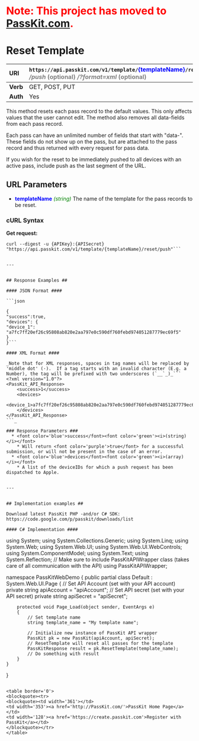 # <font color='#ff0000'>Note: This project has moved to <a href='https://passkit.com/documentation/'>PassKit.com</a>.</font> #

# Reset Template #

| **URI** | `https://api.passkit.com/v1/template/`<font color='blue'>{templateName}</font>`/reset` <font color='grey'> <i>/push</i> (optional)</font> <font color='grey'> <i>/?format=xml</i> (optional)</font> |
|:--------|:----------------------------------------------------------------------------------------------------------------------------------------------------------------------------------------------------|
| **Verb** | GET, POST, PUT                                                                                                                                                                                      |
| **Auth** | Yes                                                                                                                                                                                                 |

This method resets each pass record to the default values. This only affects values that the user cannot edit. The method also removes all data-fields from each pass record.

Each pass can have an unlimited number of fields that start with "data-". These fields do not show up on the pass, but are attached to the pass record and thus returned with every request for pass data.

If you wish for the reset to be immediately pushed to all devices with an active pass, include push as the last segment of the URL.

## URL Parameters ##

  * <font color='blue'><b>templateName</b></font> <font color='green'><i>(string)</i></font> The name of the template for the pass records to be reset.

### cURL Syntax ###

**Get request:**

```
curl --digest -u {APIKey}:{APISecret} "https://api.passkit.com/v1/template/{templateName}/reset/push"```


---


## Response Examples ##

#### JSON Format ####

```json

{
"success":true,
"devices": {
"device_1": "a7fc7ff20ef26c95808ab820e2aa797e0c590df760febd974051287779ec69f5"
}
}```

#### XML Format ####

_Note that for XML responses, spaces in tag names will be replaced by 'middle dot' (·).  If a tag starts with an invalid character (E.g. a Number), the tag will be prefixed with two underscores (`__`_)_```
<?xml version="1.0"?>
<PassKit_API_Response>
    <success>1</success>
    <devices>
        <device_1>a7fc7ff20ef26c95808ab820e2aa797e0c590df760febd974051287779ec69f5</device_1>
    </devices>
</PassKit_API_Response>
```_

### Response Parameters ###
  * <font color='blue'>success</font><font color='green'><i>(string)</i></font>
    * Will return <font color='purple'>true</font> for a successful submission, or will not be present in the case of an error.
  * <font color='blue'>devices</font><font color='green'><i>(array)</i></font>
    * A list of the deviceIDs for which a push request has been dispatched to Apple.


---


## Implementation examples ##

Download latest PassKit PHP -and/or C# SDK: https://code.google.com/p/passkit/downloads/list

#### C# Implementation ####
```
using System;
using System.Collections.Generic;
using System.Linq;
using System.Web;
using System.Web.UI;
using System.Web.UI.WebControls;
using System.ComponentModel;
using System.Text;
using System.Reflection;
// Make sure to include PassKitAPIWrapper class (takes care of all communication with the API)
using PassKitAPIWrapper;

namespace PassKitWebDemo
{
    public partial class Default : System.Web.UI.Page
    {
        // Set API Account (set with your API account)
        private string apiAccount = "apiAccount";
        // Set API secret (set with your API secret)
        private string apiSecret = "apiSecret";

        protected void Page_Load(object sender, EventArgs e)
        {
            // Set template name
            string template_name = "My template name";

            // Initialize new instance of PassKit API wrapper
            PassKit pk = new PassKit(apiAccount, apiSecret);
            // ResetTemplate will reset all passes for the template
            PassKitResponse result = pk.ResetTemplate(template_name);    
            // Do something with result
        }
    }
}
```

<table border='0'>
<blockquote><tr>
<blockquote><td width='361'></td>
<td width='353'><a href='http://PassKit.com/'>PassKit Home Page</a></td>
<td width='128'><a href='https://create.passkit.com'>Register with PassKit</a></td>
</blockquote></tr>
</table>